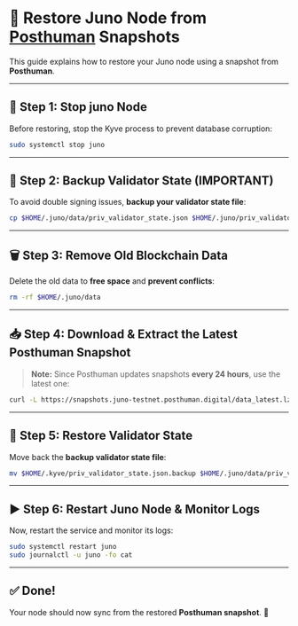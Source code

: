 # 🚀 Restore Juno Node from [Posthuman](https://snapshots.juno-testnet.posthuman.digital/) Snapshots

This guide explains how to restore your Juno node using a snapshot from **Posthuman**.

---

## **🛑 Step 1: Stop juno Node**
Before restoring, stop the Kyve process to prevent database corruption:

```bash
sudo systemctl stop juno
```

---

## **📌 Step 2: Backup Validator State (IMPORTANT)**
To avoid double signing issues, **backup your validator state file**:

```bash
cp $HOME/.juno/data/priv_validator_state.json $HOME/.juno/priv_validator_state.json.backup
```

---

## **🗑 Step 3: Remove Old Blockchain Data**
Delete the old data to **free space** and **prevent conflicts**:

```bash
rm -rf $HOME/.juno/data
```

---

## **📥 Step 4: Download & Extract the Latest Posthuman Snapshot**
> **Note:** Since Posthuman updates snapshots **every 24 hours**, use the latest one:

```bash
curl -L https://snapshots.juno-testnet.posthuman.digital/data_latest.lz4 | lz4 -dc - | tar -xf - -C $HOME/.juno
```



---

## **📂 Step 5: Restore Validator State**
Move back the **backup validator state file**:

```bash
mv $HOME/.kyve/priv_validator_state.json.backup $HOME/.juno/data/priv_validator_state.json
```

---

## **▶️ Step 6: Restart Juno Node & Monitor Logs**
Now, restart the service and monitor its logs:

```bash
sudo systemctl restart juno
sudo journalctl -u juno -fo cat
```

---

## **✅ Done!**
Your node should now sync from the restored **Posthuman snapshot**. 🚀 

